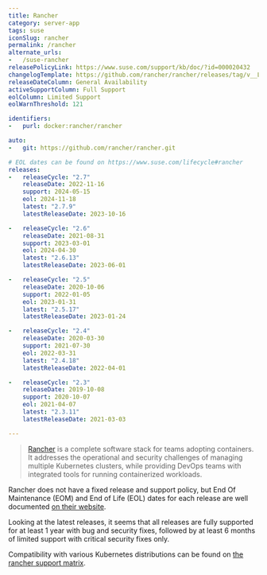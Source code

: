 ```yaml
---
title: Rancher
category: server-app
tags: suse
iconSlug: rancher
permalink: /rancher
alternate_urls:
-   /suse-rancher
releasePolicyLink: https://www.suse.com/support/kb/doc/?id=000020432
changelogTemplate: https://github.com/rancher/rancher/releases/tag/v__LATEST__
releaseDateColumn: General Availability
activeSupportColumn: Full Support
eolColumn: Limited Support
eolWarnThreshold: 121

identifiers:
-   purl: docker:rancher/rancher

auto:
-   git: https://github.com/rancher/rancher.git

# EOL dates can be found on https://www.suse.com/lifecycle#rancher
releases:
-   releaseCycle: "2.7"
    releaseDate: 2022-11-16
    support: 2024-05-15
    eol: 2024-11-18
    latest: "2.7.9"
    latestReleaseDate: 2023-10-16

-   releaseCycle: "2.6"
    releaseDate: 2021-08-31
    support: 2023-03-01
    eol: 2024-04-30
    latest: "2.6.13"
    latestReleaseDate: 2023-06-01

-   releaseCycle: "2.5"
    releaseDate: 2020-10-06
    support: 2022-01-05
    eol: 2023-01-31
    latest: "2.5.17"
    latestReleaseDate: 2023-01-24

-   releaseCycle: "2.4"
    releaseDate: 2020-03-30
    support: 2021-07-30
    eol: 2022-03-31
    latest: "2.4.18"
    latestReleaseDate: 2022-04-01

-   releaseCycle: "2.3"
    releaseDate: 2019-10-08
    support: 2020-10-07
    eol: 2021-04-07
    latest: "2.3.11"
    latestReleaseDate: 2021-03-03

---
```


> [Rancher](https://www.rancher.com/) is a complete software stack for teams adopting containers.
> It addresses the operational and security challenges of managing multiple Kubernetes clusters,
> while providing DevOps teams with integrated tools for running containerized workloads.

Rancher does not have a fixed release and support policy, but End Of Maintenance (EOM) and End of
Life (EOL) dates for each release are well documented [on their website](https://www.suse.com/lifecycle#rancher).

Looking at the latest releases, it seems that all releases are fully supported for at least 1 year
with bug and security fixes, followed by at least 6 months of limited support with critical
security fixes only.

Compatibility with various Kubernetes distributions can be found on [the rancher support matrix](https://www.suse.com/suse-rancher/support-matrix/all-supported-versions/).
